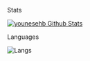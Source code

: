 Stats

[![younesehb Github Stats](https://github-readme-stats.vercel.app/api?username=younesehb&theme=radical&count_private=true&include_all_commits=true&title_color=fff&text_color=fff&show_icons=true&icon_color=ffff)](https://github.com/younesehb/github-readme-stats)


Languages

![Langs](https://github-readme-stats.vercel.app/api/top-langs/?username=younesehb&langs_count=10&exlude_repo=dap&theme=gruvbox&include_all_commits=true)
